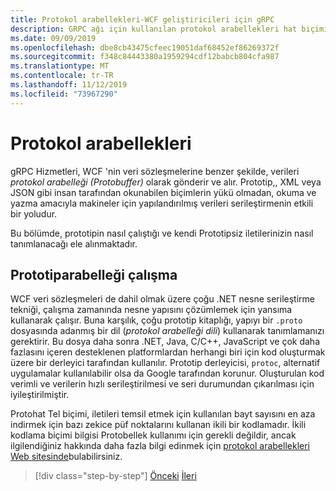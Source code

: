 ```yaml
---
title: Protokol arabellekleri-WCF geliştiricileri için gRPC
description: GRPC ağı için kullanılan protokol arabellekleri hat biçimine giriş.
ms.date: 09/09/2019
ms.openlocfilehash: dbe8cb43475cfeec19051daf68452ef86269372f
ms.sourcegitcommit: f348c84443380a1959294cdf12babcb804cfa987
ms.translationtype: MT
ms.contentlocale: tr-TR
ms.lasthandoff: 11/12/2019
ms.locfileid: "73967290"
---
```

# <a name="protocol-buffers"></a>Protokol arabellekleri

gRPC Hizmetleri, WCF 'nin veri sözleşmelerine benzer şekilde, verileri *protokol arabelleği (Protobuffer)* olarak gönderir ve alır. Prototip,, XML veya JSON gibi insan tarafından okunabilen biçimlerin yükü olmadan, okuma ve yazma amacıyla makineler için yapılandırılmış verileri serileştirmenin etkili bir yoludur.

Bu bölümde, prototipin nasıl çalıştığı ve kendi Prototipsiz iletilerinizin nasıl tanımlanacağı ele alınmaktadır.

## <a name="how-protobuf-works"></a>Prototiparabelleği çalışma

WCF veri sözleşmeleri de dahil olmak üzere çoğu .NET nesne serileştirme tekniği, çalışma zamanında nesne yapısını çözümlemek için yansıma kullanarak çalışır. Buna karşılık, çoğu prototip kitaplığı, yapıyı bir `.proto` dosyasında adanmış bir dil (*protokol arabelleği dili*) kullanarak tanımlamanızı gerektirir. Bu dosya daha sonra .NET, Java, C/C++, JavaScript ve çok daha fazlasını içeren desteklenen platformlardan herhangi biri için kod oluşturmak üzere bir derleyici tarafından kullanılır. Prototip derleyicisi, `protoc`, alternatif uygulamalar kullanılabilir olsa da Google tarafından korunur. Oluşturulan kod verimli ve verilerin hızlı serileştirilmesi ve seri durumundan çıkarılması için iyileştirilmiştir.

Protohat Tel biçimi, iletileri temsil etmek için kullanılan bayt sayısını en aza indirmek için bazı zekice püf noktalarını kullanan ikili bir kodlamadır. İkili kodlama biçimi bilgisi Protobellek kullanımı için gerekli değildir, ancak ilgilendiğiniz hakkında daha fazla bilgi edinmek için [protokol arabellekleri Web sitesinde](https://developers.google.com/protocol-buffers/docs/encoding)bulabilirsiniz.

>[!div class="step-by-step"]
>[Önceki](why-grpc.md)
>[İleri](protobuf-messages.md)
